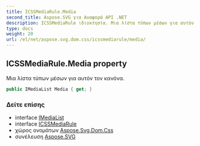 ```yaml
---
title: ICSSMediaRule.Media
second_title: Aspose.SVG για Αναφορά API .NET
description: ICSSMediaRule ιδιοκτησία. Μια λίστα τύπων μέσων για αυτόν τον κανόνα.
type: docs
weight: 20
url: /el/net/aspose.svg.dom.css/icssmediarule/media/
---
```

## ICSSMediaRule.Media property

Μια λίστα τύπων μέσων για αυτόν τον κανόνα.

```csharp
public IMediaList Media { get; }
```

### Δείτε επίσης

* interface [IMediaList](../../imedialist/)
* interface [ICSSMediaRule](../)
* χώρος ονομάτων [Aspose.Svg.Dom.Css](../../icssmediarule/)
* συνέλευση [Aspose.SVG](../../../)


